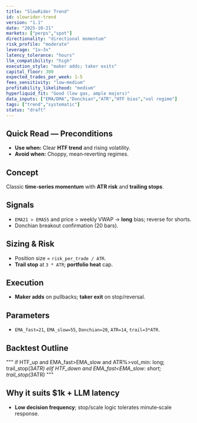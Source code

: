 ```yaml
---
title: "SlowRider Trend"
id: slowrider-trend
version: "1.1"
date: "2025-10-21"
markets: ["perps","spot"]
directionality: "directional momentum"
risk_profile: "moderate"
leverage: "1x–3x"
latency_tolerance: "hours"
llm_compatibility: "high"
execution_style: "maker adds; taker exits"
capital_floor: 300
expected_trades_per_week: 1-5
fees_sensitivity: "low–medium"
profitability_likelihood: "medium"
hyperliquid_fit: "Good (low gas, ample majors)"
data_inputs: ["EMA/DMA","Donchian","ATR","HTF bias","vol regime"]
tags: ["trend","systematic"]
status: "draft"
---
```


## Quick Read — Preconditions
- **Use when:** Clear **HTF trend** and rising volatility.
- **Avoid when:** Choppy, mean‑reverting regimes.

## Concept
Classic **time‑series momentum** with **ATR risk** and **trailing stops**.

## Signals
- `EMA21 > EMA55` and price > weekly VWAP → **long** bias; reverse for shorts.
- Donchian breakout confirmation (20 bars).

## Sizing & Risk
- Position size = `risk_per_trade / ATR`.
- **Trail stop** at `3 * ATR`; **portfolio heat** cap.

## Execution
- **Maker adds** on pullbacks; **taker exit** on stop/reversal.

## Parameters
- `EMA_fast=21`, `EMA_slow=55`, `Donchian=20`, `ATR=14`, `trail=3*ATR`.

## Backtest Outline
"""
if HTF_up and EMA_fast>EMA_slow and ATR%>vol_min:
    long; trail_stop(3*ATR)
elif HTF_down and EMA_fast<EMA_slow:
    short; trail_stop(3*ATR)
"""

## Why it suits $1k + LLM latency
- **Low decision frequency**; stop/scale logic tolerates minute‑scale response.
